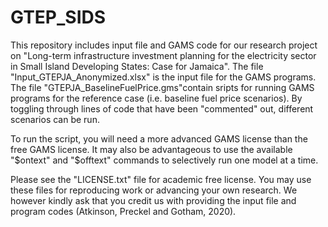 # GTEP_SIDS
This repository includes input file and GAMS code for our research project on "Long-term infrastructure investment planning for the electricity sector in Small Island Developing States: Case for Jamaica".
The file "Input_GTEPJA_Anonymized.xlsx" is the input file for the GAMS programs.
The file "GTEPJA_BaselineFuelPrice.gms"contain sripts for running GAMS programs for the reference case (i.e. baseline fuel price scenarios). By toggling through lines of code that have been "commented" out, different scenarios can be run.

To run the script, you will need a more advanced GAMS license than the free GAMS license. It may also be advantageous to use the available "$ontext" and "$offtext" commands to selectively run one model at a time.

Please see the "LICENSE.txt" file for academic free license. You may use these files for reproducing work or advancing your own research. We however kindly ask that you credit us with providing the input file and program codes (Atkinson, Preckel and Gotham, 2020).
